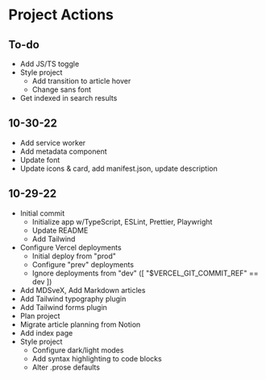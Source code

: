 # Project Actions

## To-do

- Add JS/TS toggle
- Style project
  - Add transition to article hover
  - Change sans font
- Get indexed in search results

## 10-30-22

- Add service worker
- Add metadata component
- Update font
- Update icons & card, add manifest.json, update description

## 10-29-22

- Initial commit
  - Initialize app w/TypeScript, ESLint, Prettier, Playwright
  - Update README
  - Add Tailwind
- Configure Vercel deployments
  - Initial deploy from "prod"
  - Configure "prev" deployments
  - Ignore deployments from "dev" ([ "$VERCEL_GIT_COMMIT_REF" == dev ])
- Add MDSveX, Add Markdown articles
- Add Tailwind typography plugin
- Add Tailwind forms plugin
- Plan project
- Migrate article planning from Notion
- Add index page
- Style project
  - Configure dark/light modes
  - Add syntax highlighting to code blocks
  - Alter .prose defaults
